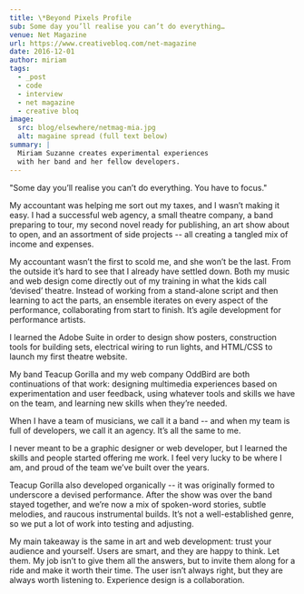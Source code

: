 ```yaml
---
title: \*Beyond Pixels Profile
sub: Some day you’ll realise you can’t do everything…
venue: Net Magazine
url: https://www.creativebloq.com/net-magazine
date: 2016-12-01
author: miriam
tags:
  - _post
  - code
  - interview
  - net magazine
  - creative bloq
image:
  src: blog/elsewhere/netmag-mia.jpg
  alt: magaine spread (full text below)
summary: |
  Miriam Suzanne creates experimental experiences
  with her band and her fellow developers.
---
```


"Some day you’ll realise you can’t do everything.
You have to focus."

My accountant was helping me sort out my taxes,
and I wasn’t making it easy.
I had a successful web agency,
a small theatre company,
a band preparing to tour,
my second novel ready for publishing,
an art show about to open,
and an assortment of side projects --
all creating a tangled mix of income and expenses.

My accountant wasn’t the first to scold me,
and she won’t be the last.
From the outside it’s hard to see
that I already have settled down.
Both my music and web design
come directly out of my training
in what the kids call ‘devised’ theatre.
Instead of working from a stand-alone script
and then learning to act the parts,
an ensemble iterates on every aspect of the performance,
collaborating from start to finish.
It’s agile development for performance artists.

I learned the Adobe Suite
in order to design show posters,
construction tools for building sets,
electrical wiring to run lights,
and HTML/CSS to launch my first theatre website.

My band Teacup Gorilla
and my web company OddBird
are both continuations of that work:
designing multimedia experiences
based on experimentation and user feedback,
using whatever tools and skills we have on the team,
and learning new skills when they’re needed.

When I have a team of musicians,
we call it a band --
and when my team is full of developers,
we call it an agency.
It’s all the same to me.

I never meant to be a graphic designer or web developer,
but I learned the skills
and people started offering me work.
I feel very lucky to be where I am,
and proud of the team we’ve built over the years.

Teacup Gorilla also developed organically --
it was originally formed to underscore a devised performance.
After the show was over the band stayed together,
and we’re now a mix of spoken-word stories,
subtle melodies, and raucous instrumental builds.
It’s not a well-established genre,
so we put a lot of work into testing and adjusting.

My main takeaway is the same in art and web development:
trust your audience and yourself.
Users are smart, and they are happy to think.
Let them.
My job isn’t to give them all the answers,
but to invite them along for a ride
and make it worth their time.
The user isn’t always right,
but they are always worth listening to.
Experience design is a collaboration.
